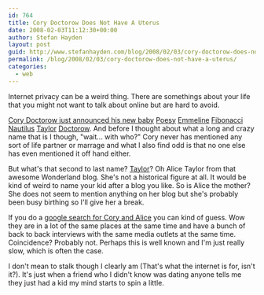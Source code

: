```yaml
---
id: 764
title: Cory Doctorow Does Not Have A Uterus
date: 2008-02-03T11:12:30+00:00
author: Stefan Hayden
layout: post
guid: http://www.stefanhayden.com/blog/2008/02/03/cory-doctorow-does-not-have-a-uterus/
permalink: /blog/2008/02/03/cory-doctorow-does-not-have-a-uterus/
categories:
  - web
---
```

Internet privacy can be a weird thing. There are somethings about your life that you might not want to talk about online but are hard to avoid.

<a href="http://www.boingboing.net/2008/02/03/fine-news.html">Cory Doctorow just announced his new baby</a> <a href="http://www.uoregon.edu/%7Erbear/defence.html">Poesy</a>   <a href="http://www.spartacus.schoolnet.co.uk/WpankhurstE.htm">Emmeline</a>  <a href="http://en.wikipedia.org/wiki/Fibonacci">Fibonacci</a>  <a href="http://www.gutenberg.org/etext/6538">Nautilus</a>  <a href="http://www.wonderlandblog.com/">Taylor</a>  <a href="http://craphound.com/">Doctorow</a>. And before I thought about what a long and crazy name that is I though, "wait... with who?" Cory never has mentioned any sort of life partner or marrage and what I also find odd is that no one else has even mentioned it off hand either.

But what's that second to last name? <a href="http://www.wonderlandblog.com/">Taylor</a>? Oh Alice Taylor from that awesome Wonderland blog. She's not a historical figure at all. It would be kind of weird to name your kid after a blog you like. So is Alice the mother? She does not seem to mention anything on her blog but she's probably been busy birthing so I'll give her a break.

If you do a <a href="http://www.google.com/search?hl=en&amp;client=firefox-a&amp;rls=org.mozilla%3Aen-US%3Aofficial&amp;q=Cory+Doctorow+Alice+Taylor&amp;btnG=Search">google search for Cory and Alice</a> you can kind of guess. Wow they are in a lot of the same places at the same time and have a bunch of back to back interviews with the same media outlets at the same time. Coincidence? Probably not. Perhaps this is well known and I'm just really slow, which is often the case.

I don't mean to stalk though I clearly am (That's what the internet is for, isn't it?). It's just when a friend who I didn't know was dating anyone tells me they just had a kid my mind starts to spin a little.